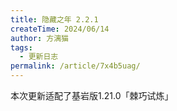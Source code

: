 ```yaml
---
title: 隐藏之年 2.2.1
createTime: 2024/06/14
author: 方漓猫
tags:
  - 更新日志
permalink: /article/7x4b5uag/
---
```

本次更新适配了基岩版1.21.0「棘巧试炼」